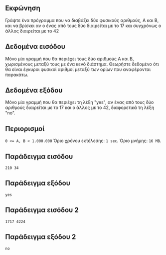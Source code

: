 ## Εκφώνηση
Γράψτε ένα πρόγραμμα που να διαβάζει δύο φυσικούς αριθμούς, Α και Β, και να βρίσκει αν ο ένας από τους δύο διαιρείται με το 17 και συγχρόνως ο άλλος διαιρείται με το 42

## Δεδομένα εισόδου
Μόνο μία γραμμή που θα περιέχει τους δύο αριθμούς Α και Β, χωρισμένους μεταξύ τους με ένα κενό διάστημα. Θεωρήστε δεδομένο ότι θα είναι έγκυροι φυσικοί αριθμοί μεταξύ των ορίων που αναφέρονται παρακάτω.

## Δεδομένα εξόδου
Μόνο μία γραμμή που θα περιέχει τη λέξη "yes", αν ένας από τους δύο αριθμούς διαιρείται με το 17 και ο άλλος με το 42, διαφορετικά τη λέξη "no".

## Περιορισμοί
```0 <= Α, Β < 1.000.000```
Όριο χρόνου εκτέλεσης: ```1 sec```.
Όριο μνήμης: ```16 MB```.
## Παράδειγμα εισόδου
```210 34```
## Παράδειγμα εξόδου
```yes```
## Παράδειγμα εισόδου 2
```1717 4224```
## Παράδειγμα εξόδου 2
```no```